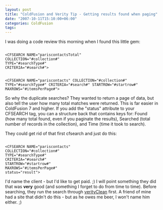 ```yaml
---
layout: post
title: "ColdFusion and Verity Tip - Getting results found when paging"
date: "2007-10-11T15:10:00+06:00"
categories: ColdFusion 
tags: 
---
```


I was doing a code review this morning when I found this little gem:

<code>
&lt;CFSEARCH NAME="pariscontactsTotal"                    COLLECTION="#collection#"
TYPE="#searchType#"
CRITERIA="#search#"&gt;

&lt;CFSEARCH NAME="pariscontacts"
COLLECTION="#collection#"
TYPE="#searchType#"
CRITERIA="#search#"
STARTROW="#startrow#"
MAXROWS="#itemsPerPage#"&gt;
</code>

So why the duplicate searches? They wanted to return a page of data, but also tell the user how many total matches were returned. This is far easier in ColdFusion 7 and higher. If you add the "status" attribute to your CFSEARCH tag, you can a structure back that contains keys for: Found (how many total found, even if you paginate the results), Searched (total number of records in the collection), and Time (time it took to search).

They could get rid of that first cfsearch and just do this:

<code>
&lt;CFSEARCH NAME="pariscontacts"
COLLECTION="#collection#"
TYPE="#searchType#"
CRITERIA="#search#"
STARTROW="#startrow#"
MAXROWS="#itemsPerPage#"
status="result"&gt;
</code>

I'd name the client - but I'd like to get paid. ;) I will point something they did that was <b>very</b> good (and something I forget to do from time to time). Before searching, they run the search through <a href="http://www.cflib.org/udf.cfm/verityclean">verityClean</a> first. A friend of mine had a site that didn't do this - but as he owes me beer, I won't name him either. ;)